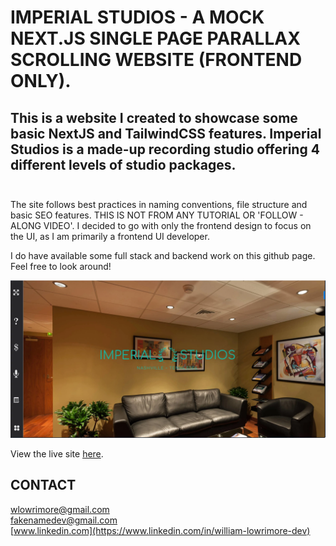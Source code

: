 # IMPERIAL STUDIOS - A MOCK NEXT.JS SINGLE PAGE PARALLAX SCROLLING WEBSITE (FRONTEND ONLY).

## This is a website I created to showcase some basic NextJS and TailwindCSS features.  Imperial Studios is a made-up recording studio offering 4 different levels of studio packages. <br/><br />

The site follows best practices in naming conventions, file structure and basic SEO features.  THIS IS NOT FROM ANY TUTORIAL OR 'FOLLOW - ALONG VIDEO'.  I decided to go with only the frontend design to focus on the UI, as I am primarily a frontend UI developer.  

I do have available some full stack and backend work on this github page.  Feel free to look around!

<img src='public/images/readme/home.webp' alt='home-page' />

View the live site [here](https://studio-services.vercel.app/).

## CONTACT
[wlowrimore@gmail.com](mailto://wlowrimore@gmail.com)<br/>
[fakenamedev@gmail.com](mailto://fakenamedev@gmail.com)<br/>
[www.linkedin.com](https://www.linkedin.com/in/william-lowrimore-dev)<br/>